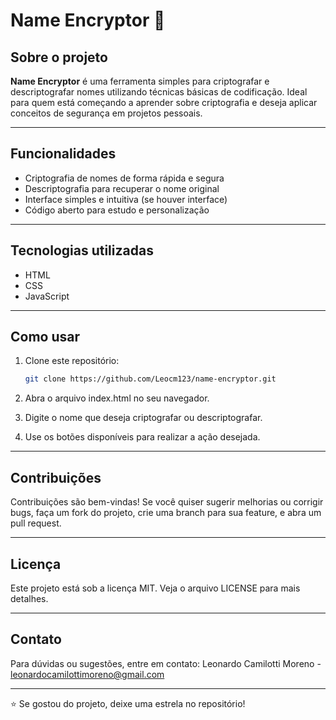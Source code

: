 # Name Encryptor 🔐

## Sobre o projeto

**Name Encryptor** é uma ferramenta simples para criptografar e descriptografar nomes utilizando técnicas básicas de codificação. Ideal para quem está começando a aprender sobre criptografia e deseja aplicar conceitos de segurança em projetos pessoais.

---

## Funcionalidades

- Criptografia de nomes de forma rápida e segura
- Descriptografia para recuperar o nome original
- Interface simples e intuitiva (se houver interface)
- Código aberto para estudo e personalização

---

## Tecnologias utilizadas

- HTML
- CSS
- JavaScript

---

## Como usar

1. Clone este repositório:
   ```bash
   git clone https://github.com/Leocm123/name-encryptor.git
   
2. Abra o arquivo index.html no seu navegador.

3. Digite o nome que deseja criptografar ou descriptografar.

4. Use os botões disponíveis para realizar a ação desejada.

---

## Contribuições
Contribuições são bem-vindas! Se você quiser sugerir melhorias ou corrigir bugs, faça um fork do projeto, crie uma branch para sua feature, e abra um pull request.

---

## Licença
Este projeto está sob a licença MIT. Veja o arquivo LICENSE para mais detalhes.

---

## Contato
Para dúvidas ou sugestões, entre em contato:
Leonardo Camilotti Moreno - leonardocamilottimoreno@gmail.com

---

⭐ Se gostou do projeto, deixe uma estrela no repositório!
